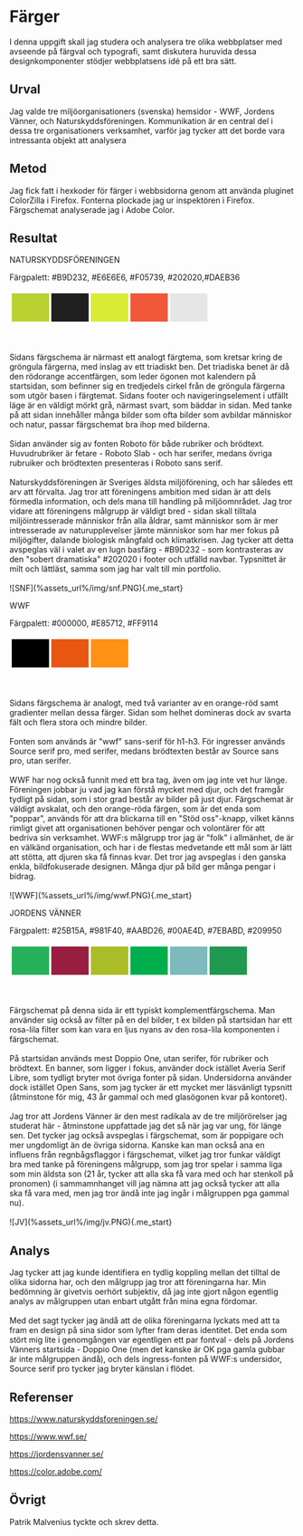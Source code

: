 Färger
=======================

I denna uppgift skall jag studera och analysera tre olika webbplatser med avseende på färgval och typografi, samt diskutera huruvida dessa designkomponenter stödjer webbplatsens idé på ett bra sätt.

Urval
-----------------------

Jag valde tre miljöorganisationers (svenska) hemsidor - WWF, Jordens Vänner, och Naturskyddsföreningen. Kommunikation är en central del i dessa tre organisationers verksamhet, varför jag tycker att det borde vara intressanta objekt att analysera

Metod
-----------------------

Jag fick fatt i hexkoder för färger i webbsidorna genom att använda pluginet ColorZilla i Firefox. Fonterna plockade jag ur inspektören i Firefox. Färgschemat analyserade jag i Adobe Color.

Resultat
-----------------------

NATURSKYDDSFÖRENINGEN


Färgpalett: #B9D232, #E6E6E6, #F05739, #202020,#DAEB36

<table style="border-spacing: 4px; border-collapse: separate">
<tr>
<td style="height: 50px; width: 50px; background-color: #B9D232">
<td style="height: 50px; width: 50px; background-color: #202020">
<td style="height: 50px; width: 50px; background-color: #DAEB36">
<td style="height: 50px; width: 50px; background-color: #F05739">
<td style="height: 50px; width: 50px; background-color: #E6E6E6">
</tr>
</table>
<br/>
<br/>
Sidans färgschema är närmast ett analogt färgtema, som kretsar kring de gröngula färgerna, med inslag av ett triadiskt ben. Det triadiska benet är då den rödorange accentfärgen, som leder ögonen mot kalendern på startsidan, som befinner sig en tredjedels cirkel från de gröngula färgerna som utgör basen i färgtemat. Sidans footer och navigeringselement i utfällt läge är en väldigt mörkt grå, närmast svart, som bäddar in sidan. Med tanke på att sidan innehåller många bilder som ofta bilder som avbildar människor och natur, passar färgschemat bra ihop med bilderna.
<br/>
<br/>
Sidan använder sig av fonten Roboto för både rubriker och brödtext. Huvudrubriker är fetare - Roboto Slab - och har serifer, medans övriga rubruiker och brödtexten presenteras i Roboto sans serif.
<br/>
<br/>
Naturskyddsföreningen är Sveriges äldsta miljöförening, och har således ett arv att förvalta. Jag tror att föreningens ambition med sidan är att dels förmedla information, och dels mana till handling på miljöomnrådet. Jag tror vidare att föreningens målgrupp är väldigt bred - sidan skall tilltala miljöintresserade människor från alla åldrar, samt människor som är mer intresserade av naturupplevelser jämte människor som har mer fokus på miljögifter, dalande biologisk mångfald och klimatkrisen. Jag tycker att detta avspeglas väl i valet av en lugn basfärg -  #B9D232 - som kontrasteras av den "sobert dramatiska" #202020 i footer och utfälld navbar. Typsnittet är milt och lättläst, samma som jag har valt till min portfolio.
<br/>
<br/>
![SNF](%assets_url%/img/snf.PNG){.me_start}

WWF

Färgpalett: #000000, #E85712, #FF9114
<table style="border-spacing: 4px; border-collapse: separate">
<tr>
<td style="height: 50px; width: 50px; background-color: #000000">
<td style="height: 50px; width: 50px; background-color: #E85712">
<td style="height: 50px; width: 50px; background-color: #FF9114">
</tr>
</table>
<br/>
<br/>
Sidans färgschema är analogt, med två varianter av en orange-röd samt gradienter mellan dessa färger. Sidan som helhet domineras dock av svarta fält och flera stora och mindre bilder. 
<br/>
<br/>
Fonten som används är "wwf" sans-serif för h1-h3. För ingresser används Source serif pro, med serifer, medans brödtexten består av Source sans pro, utan serifer.
<br/>
<br/>
WWF har nog också funnit med ett bra tag, även om jag inte vet hur länge. Föreningen jobbar ju vad jag kan förstå mycket med djur, och det framgår tydligt på sidan, som i stor grad består av bilder på just djur. Färgschemat är väldigt avskalat, och den orange-röda färgen, som är det enda som "poppar", används för att dra blickarna till en "Stöd oss"-knapp, vilket känns rimligt givet att organisationen behöver pengar och volontärer för att bedriva sin verksamhet. WWF:s målgrupp tror jag är "folk" i allmänhet, de är en välkänd organisation, och har i de flestas medvetande ett mål som är lätt att stötta, att djuren ska få finnas kvar. Det tror jag avspeglas i den ganska enkla, bildfokuserade designen. Många djur på bild ger många pengar i bidrag.
<br/>
<br/>
![WWF](%assets_url%/img/wwf.PNG){.me_start}

JORDENS VÄNNER

Färgpalett: #25B15A, #981F40, #AABD26, #00AE4D, #7EBABD, #209950

<table style="border-spacing: 4px; border-collapse: separate">
<tr>
<td style="height: 50px; width: 50px; background-color: #25B15A">
<td style="height: 50px; width: 50px; background-color: #981F40">
<td style="height: 50px; width: 50px; background-color: #AABD26">
<td style="height: 50px; width: 50px; background-color: #00AE4D">
<td style="height: 50px; width: 50px; background-color: #7EBABD">
<td style="height: 50px; width: 50px; background-color: #209950">
</tr>
</table>
<br/>
<br/>
Färgschemat på denna sida är ett typiskt komplementfärgschema. Man använder sig också av filter på en del bilder, t ex bilden på startsidan har ett rosa-lila filter som kan vara en ljus nyans av den rosa-lila komponenten i färgschemat.
<br/>
<br/>
På startsidan används mest Doppio One, utan serifer, för rubriker och brödtext. En banner, som ligger i fokus, använder dock istället Averia Serif Libre, som tydligt bryter mot övriga fonter på sidan. Undersidorna använder dock istället Open Sans, som jag tycker är ett mycket mer läsvänligt typsnitt (åtminstone för mig, 43 år gammal och med glasögonen kvar på kontoret).
<br/>
<br/>
Jag tror att Jordens Vänner är den mest radikala av de tre miljörörelser jag studerat här - åtminstone uppfattade jag det så när jag var ung, för länge sen. Det tycker jag också avspeglas i färgschemat, som är poppigare och mer ungdomligt än de övriga sidorna. Kanske kan man också ana en influens från regnbågsflaggor i färgschemat, vilket jag tror funkar väldigt bra med tanke på föreningens målgrupp, som jag tror spelar i samma liga som min äldsta son (21 år, tycker att alla ska få vara med och har stenkoll på pronomen) (i sammamnhanget vill jag nämna att jag också tycker att alla ska få vara med, men jag tror ändå inte jag ingår i målgruppen pga gammal nu).
<br/>
<br/>
![JV](%assets_url%/img/jv.PNG){.me_start}

Analys
-----------------------

Jag tycker att jag kunde identifiera en tydlig koppling mellan det tilltal de olika sidorna har, och den målgrupp jag tror att föreningarna har. Min bedömning är givetvis oerhört subjektiv, då jag inte gjort någon egentlig analys av målgruppen utan enbart utgått från mina egna fördomar. 
<br/>
<br/>
Med det sagt tycker jag ändå att de olika föreningarna lyckats med att ta fram en design på sina sidor som lyfter fram deras identitet. Det enda som stört mig lite i genomgången var egentligen ett par fontval - dels på Jordens Vänners startsida - Doppio One (men det kanske är OK pga gamla gubbar är inte målgruppen ändå), och dels ingress-fonten på WWF:s undersidor, Source serif pro tycker jag bryter känslan i flödet. 

Referenser
-----------------------

https://www.naturskyddsforeningen.se/

https://www.wwf.se/

https://jordensvanner.se/

https://color.adobe.com/

Övrigt
-----------------------

Patrik Malvenius tyckte och skrev detta.